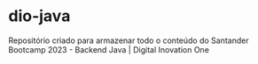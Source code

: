 # dio-java
Repositório criado para armazenar todo o conteúdo do Santander Bootcamp 2023 - Backend Java | Digital Inovation One
